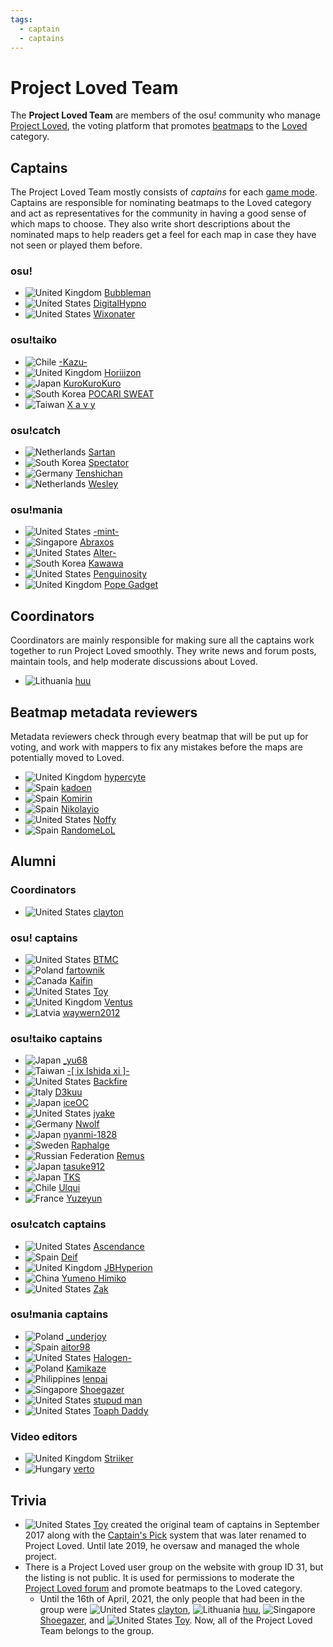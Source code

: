 ```yaml
---
tags:
  - captain
  - captains
---
```


# Project Loved Team

The **Project Loved Team** are members of the osu! community who manage [Project Loved](/wiki/Project_Loved), the voting platform that promotes [beatmaps](/wiki/Beatmap) to the [Loved](/wiki/Beatmap/Category#loved) category.

## Captains

The Project Loved Team mostly consists of *captains* for each [game mode](/wiki/Game_mode). Captains are responsible for nominating beatmaps to the Loved category and act as representatives for the community in having a good sense of which maps to choose. They also write short descriptions about the nominated maps to help readers get a feel for each map in case they have not seen or played them before.

### osu!

- ![][flag_GB] [Bubbleman](https://osu.ppy.sh/users/5182050)
- ![][flag_US] [DigitalHypno](https://osu.ppy.sh/users/4384207)
- ![][flag_US] [Wixonater](https://osu.ppy.sh/users/10083084)

### osu!taiko

- ![][flag_CL] [-Kazu-](https://osu.ppy.sh/users/920861)
- ![][flag_GB] [Horiiizon](https://osu.ppy.sh/users/8071438)
- ![][flag_JP] [KuroKuroKuro](https://osu.ppy.sh/users/11931563)
- ![][flag_KR] [POCARI SWEAT](https://osu.ppy.sh/users/5082685)
- ![][flag_TW] [X a v y](https://osu.ppy.sh/users/3738344)

### osu!catch

- ![][flag_NL] [Sartan](https://osu.ppy.sh/users/4100941)
- ![][flag_KR] [Spectator](https://osu.ppy.sh/users/702598)
- ![][flag_DE] [Tenshichan](https://osu.ppy.sh/users/1101600)
- ![][flag_NL] [Wesley](https://osu.ppy.sh/users/2407265)

### osu!mania

- ![][flag_US] [-mint-](https://osu.ppy.sh/users/8976576)
- ![][flag_SG] [Abraxos](https://osu.ppy.sh/users/5025064)
- ![][flag_US] [Alter-](https://osu.ppy.sh/users/4980256)
- ![][flag_KR] [Kawawa](https://osu.ppy.sh/users/4647754)
- ![][flag_US] [Penguinosity](https://osu.ppy.sh/users/10235296)
- ![][flag_GB] [Pope Gadget](https://osu.ppy.sh/users/2288341)

## Coordinators

Coordinators are mainly responsible for making sure all the captains work together to run Project Loved smoothly. They write news and forum posts, maintain tools, and help moderate discussions about Loved.

- ![][flag_LT] [huu](https://osu.ppy.sh/users/6044237)

## Beatmap metadata reviewers

Metadata reviewers check through every beatmap that will be put up for voting, and work with mappers to fix any mistakes before the maps are potentially moved to Loved.

- ![][flag_GB] [hypercyte](https://osu.ppy.sh/users/9155377)
- ![][flag_ES] [kadoen](https://osu.ppy.sh/users/12780575)
- ![][flag_ES] [Komirin](https://osu.ppy.sh/users/4725379)
- ![][flag_ES] [Nikolayio](https://osu.ppy.sh/users/11279465)
- ![][flag_US] [Noffy](https://osu.ppy.sh/users/1541323)
- ![][flag_ES] [RandomeLoL](https://osu.ppy.sh/users/7080063)

## Alumni

### Coordinators

- ![][flag_US] [clayton](https://osu.ppy.sh/users/3666350)

### osu! captains

- ![][flag_US] [BTMC](https://osu.ppy.sh/users/3171691)
- ![][flag_PL] [fartownik](https://osu.ppy.sh/users/56917)
- ![][flag_CA] [Kaifin](https://osu.ppy.sh/users/2596942)
- ![][flag_US] [Toy](https://osu.ppy.sh/users/2757689)
- ![][flag_GB] [Ventus](https://osu.ppy.sh/users/1986262)
- ![][flag_LV] [waywern2012](https://osu.ppy.sh/users/5870453)

### osu!taiko captains

- ![][flag_JP] [\_yu68](https://osu.ppy.sh/users/6170507)
- ![][flag_TW] [-\[ ix Ishida xi \]-](https://osu.ppy.sh/users/242910)
- ![][flag_US] [Backfire](https://osu.ppy.sh/users/263110)
- ![][flag_IT] [D3kuu](https://osu.ppy.sh/users/7807444)
- ![][flag_JP] [iceOC](https://osu.ppy.sh/users/5482401)
- ![][flag_US] [jyake](https://osu.ppy.sh/users/9099822)
- ![][flag_DE] [Nwolf](https://osu.ppy.sh/users/1910766)
- ![][flag_JP] [nyanmi-1828](https://osu.ppy.sh/users/6866480)
- ![][flag_SE] [Raphalge](https://osu.ppy.sh/users/3918650)
- ![][flag_RU] [Remus](https://osu.ppy.sh/users/6850949)
- ![][flag_JP] [tasuke912](https://osu.ppy.sh/users/2774767)
- ![][flag_JP] [TKS](https://osu.ppy.sh/users/940878)
- ![][flag_CL] [Ulqui](https://osu.ppy.sh/users/1263669)
- ![][flag_FR] [Yuzeyun](https://osu.ppy.sh/users/481582)

### osu!catch captains

- ![][flag_US] [Ascendance](https://osu.ppy.sh/users/2931883)
- ![][flag_ES] [Deif](https://osu.ppy.sh/users/318565)
- ![][flag_GB] [JBHyperion](https://osu.ppy.sh/users/4879508)
- ![][flag_CN] [Yumeno Himiko](https://osu.ppy.sh/users/1806962)
- ![][flag_US] [Zak](https://osu.ppy.sh/users/1375955)

### osu!mania captains

- ![][flag_PL] [\_underjoy](https://osu.ppy.sh/users/2235750)
- ![][flag_ES] [aitor98](https://osu.ppy.sh/users/3154852)
- ![][flag_US] [Halogen-](https://osu.ppy.sh/users/169992)
- ![][flag_PL] [Kamikaze](https://osu.ppy.sh/users/2124783)
- ![][flag_PH] [lenpai](https://osu.ppy.sh/users/5314573)
- ![][flag_SG] [Shoegazer](https://osu.ppy.sh/users/2520707)
- ![][flag_US] [stupud man](https://osu.ppy.sh/users/2141612)
- ![][flag_US] [Toaph Daddy](https://osu.ppy.sh/users/7616811)

### Video editors

- ![][flag_GB] [Striiker](https://osu.ppy.sh/users/7291594)
- ![][flag_HU] [verto](https://osu.ppy.sh/users/2015300)

## Trivia

- ![][flag_US] [Toy](https://osu.ppy.sh/users/2757689) created the original team of captains in September 2017 along with the [Captain's Pick](/wiki/Beatmap/History_of_Loved#captain's-pick-and-project-loved-(sep-2017-–-present)) system that was later renamed to Project Loved. Until late 2019, he oversaw and managed the whole project.
- There is a Project Loved user group on the website with group ID 31, but the listing is not public. It is used for permissions to moderate the [Project Loved forum](https://osu.ppy.sh/community/forums/120) and promote beatmaps to the Loved category.
  - Until the 16th of April, 2021, the only people that had been in the group were ![][flag_US] [clayton](https://osu.ppy.sh/users/3666350), ![][flag_LT] [huu](https://osu.ppy.sh/users/6044237), ![][flag_SG] [Shoegazer](https://osu.ppy.sh/users/2520707), and ![][flag_US] [Toy](https://osu.ppy.sh/users/2757689). Now, all of the Project Loved Team belongs to the group.

[flag_CA]: /wiki/shared/flag/CA.gif "Canada"
[flag_CL]: /wiki/shared/flag/CL.gif "Chile"
[flag_CN]: /wiki/shared/flag/CN.gif "China"
[flag_DE]: /wiki/shared/flag/DE.gif "Germany"
[flag_ES]: /wiki/shared/flag/ES.gif "Spain"
[flag_FR]: /wiki/shared/flag/FR.gif "France"
[flag_GB]: /wiki/shared/flag/GB.gif "United Kingdom"
[flag_HU]: /wiki/shared/flag/HU.gif "Hungary"
[flag_IT]: /wiki/shared/flag/IT.gif "Italy"
[flag_JP]: /wiki/shared/flag/JP.gif "Japan"
[flag_KR]: /wiki/shared/flag/KR.gif "South Korea"
[flag_LT]: /wiki/shared/flag/LT.gif "Lithuania"
[flag_LV]: /wiki/shared/flag/LV.gif "Latvia"
[flag_NL]: /wiki/shared/flag/NL.gif "Netherlands"
[flag_PH]: /wiki/shared/flag/PH.gif "Philippines"
[flag_PL]: /wiki/shared/flag/PL.gif "Poland"
[flag_RU]: /wiki/shared/flag/RU.gif "Russian Federation"
[flag_SE]: /wiki/shared/flag/SE.gif "Sweden"
[flag_SG]: /wiki/shared/flag/SG.gif "Singapore"
[flag_TW]: /wiki/shared/flag/TW.gif "Taiwan"
[flag_US]: /wiki/shared/flag/US.gif "United States"
